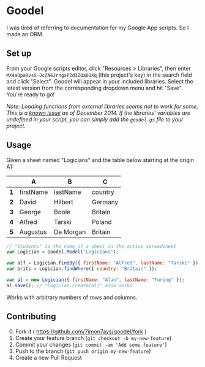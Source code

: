 # Goodel

I was tired of referring to documentation for my Google App scripts. So I made
an ORM.

## Set up

From your Google scripts editor, click "Resources > Libraries", then enter
`MX4aQpaRvsS-JcZN6JrngxPZd3ZQaD1Xq` (this project's key) in the search field
and click "Select". Goodel will appear in your included libraries. Select the
latest version from the corresponding dropdown menu and hit "Save". You're
ready to go!

*Note: Loading functions from external libraries seems not to work for some.*
*This is a [known issue][google library bug discussion] as of December 2014.*
*If the libraries' variables are undefined in your script, you can simply add the*
*`goodel.gs` file to your project.*

[google library bug discussion]: https://code.google.com/p/google-apps-script-issues/issues/detail?id=3778

## Usage

Given a sheet named "Logicians" and the table below starting at the origin A1:

|       |     A     |     B    |     C    |
|-------|-----------|----------|----------|
| **1** | firstName | lastName |  country |
| **2** | David     | Hilbert  |  Germany |
| **3** | George    | Boole    |  Britain |
| **4** | Alfred    | Tarski   |  Poland  |
| **5** | Augustus  | De Morgan|  Britain |


```js
// "Students" is the name of a sheet in the active spreadsheet
var Logician = Goodel.Model("Logicians");

var alf = Logician.findBy({ firstName: "Alfred", lastName: "Tarski" });
var brits = Logician.findWhere({ country: "Britain" });

var al = new Logician({ firstName: "Alan", lastName: "Turing" });
al.save(); // "Logician.create(al)" also works.
```

Works with arbitrary numbers of rows and columns.

## Contributing

0. Fork it ( https://github.com/7imon7ays/goodel/fork )
0. Create your feature branch (`git checkout -b my-new-feature`)
0. Commit your changes (`git commit -am 'Add some feature'`)
0. Push to the branch (`git push origin my-new-feature`)
0. Create a new Pull Request

